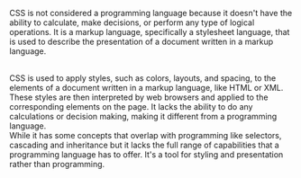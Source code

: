 CSS is not considered a programming language because it doesn't have the ability to calculate, make decisions, or perform any type of logical operations. It is a markup language, specifically a stylesheet language, that is used to describe the presentation of a document written in a markup language.

<br/>
CSS is used to apply styles, such as colors, layouts, and spacing, to the elements of a document written in a markup language, like HTML or XML. These styles are then interpreted by web browsers and applied to the corresponding elements on the page. It lacks the ability to do any calculations or decision making, making it different from a programming language.

<br/>
While it has some concepts that overlap with programming like selectors, cascading and inheritance but it lacks the full range of capabilities that a programming language has to offer. It's a tool for styling and presentation rather than programming.
